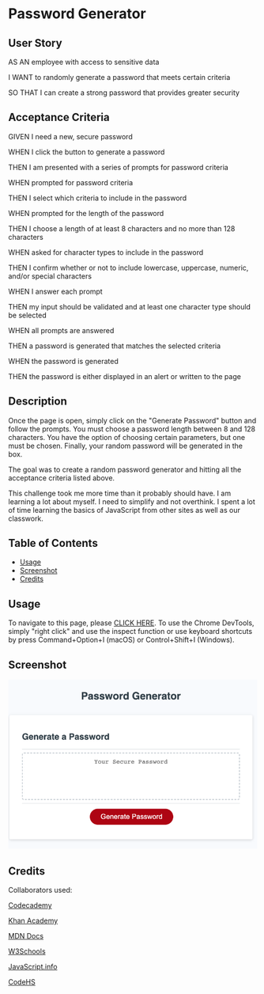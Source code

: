 # Password Generator 

## User Story
AS AN employee with access to sensitive data

I WANT to randomly generate a password that meets certain criteria

SO THAT I can create a strong password that provides greater security

## Acceptance Criteria
GIVEN I need a new, secure password

WHEN I click the button to generate a password

THEN I am presented with a series of prompts for password criteria

WHEN prompted for password criteria

THEN I select which criteria to include in the password

WHEN prompted for the length of the password

THEN I choose a length of at least 8 characters and no more than 128 characters

WHEN asked for character types to include in the password

THEN I confirm whether or not to include lowercase, uppercase, numeric, and/or special characters

WHEN I answer each prompt

THEN my input should be validated and at least one character type should be selected

WHEN all prompts are answered

THEN a password is generated that matches the selected criteria

WHEN the password is generated

THEN the password is either displayed in an alert or written to the page

## Description

Once the page is open, simply click on the "Generate Password" button and follow the prompts.  You must choose a password length between 8 and 128 characters.  You have the option of choosing certain parameters, but one must be chosen.  Finally, your random password will be generated in the box.

The goal was to create a random password generator and hitting all the acceptance criteria listed above. 

This challenge took me more time than it probably should have.  I am learning a lot about myself.  I need to simplify and not overthink. I spent a lot of time learning the basics of JavaScript from other sites as well as our classwork.

## Table of Contents 

- [Usage](#usage)
- [Screenshot](#screenshot)
- [Credits](#credits)

## Usage

To navigate to this page, please [CLICK HERE](https://tygosley.github.io/password-generator-js/).  To use the Chrome DevTools, simply "right click" and use the inspect function or use keyboard shortcuts by press Command+Option+I (macOS) or Control+Shift+I (Windows).
  
## Screenshot

![](Develop/password-generator-ss.png)

## Credits

Collaborators used:

[Codecademy](https://www.codecademy.com/learn)

[Khan Academy](https://www.khanacademy.org/)

[MDN Docs](https://developer.mozilla.org/en-US/)

[W3Schools](https://www.w3schools.com/js/default.asp)

[JavaScript.info](https://javascript.info/)

[CodeHS](https://codehs.com/)


